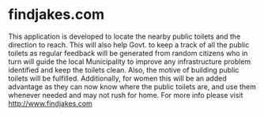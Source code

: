 # findjakes.com
This application is developed to locate the nearby public toilets and the direction to reach. This will also help Govt. to keep a track of all the public toilets as regular feedback will be generated from random citizens who in turn will guide the local Municipality to improve any infrastructure problem identified and keep the toilets clean. Also, the motive of building public toilets will be fulfilled. Additionally, for women this will be an added advantage as they can now know where the public toilets are, and use them whenever needed and may not rush for home. For more info please visit http://www.findjakes.com
